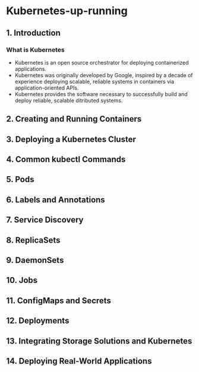 # Kubernetes-up-running

## 1. Introduction

### What is Kubernetes

- Kubernetes is an open source orchestrator for deploying containerized applications.
- Kubernetes was originally developed by Google, inspired by a decade of experience deploying scalable, reliable systems in containers via application-oriented APIs.
- Kubernetes provides the software necessary to successfully build and deploy reliable, scalable ditributed systems.

## 2. Creating and Running Containers

## 3. Deploying a Kubernetes Cluster

## 4. Common kubectl Commands

## 5. Pods

## 6. Labels and Annotations

## 7. Service Discovery

## 8. ReplicaSets

## 9. DaemonSets

## 10. Jobs

## 11. ConfigMaps and Secrets

## 12. Deployments

## 13. Integrating Storage Solutions and Kubernetes

## 14. Deploying Real-World Applications

